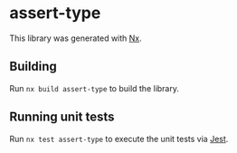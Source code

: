 # assert-type

This library was generated with [Nx](https://nx.dev).

## Building

Run `nx build assert-type` to build the library.

## Running unit tests

Run `nx test assert-type` to execute the unit tests via [Jest](https://jestjs.io).

